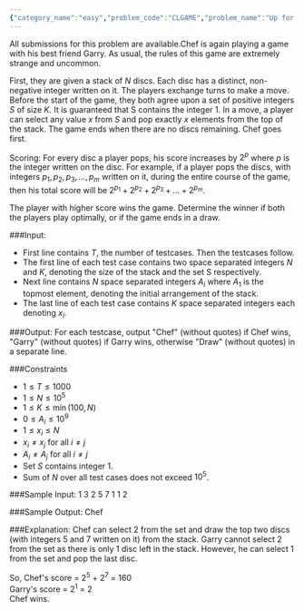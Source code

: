 ```yaml
---
{"category_name":"easy","problem_code":"CLGAME","problem_name":"Up for a Game","languages_supported":{"0":"C","1":"CPP14","2":"JAVA","3":"PYTH","4":"PYTH 3.6","5":"PYPY","6":"CS2","7":"PAS fpc","8":"PAS gpc","9":"RUBY","10":"PHP","11":"GO","12":"NODEJS","13":"HASK","14":"rust","15":"SCALA","16":"swift","17":"D","18":"PERL","19":"FORT","20":"WSPC","21":"ADA","22":"CAML","23":"ICK","24":"BF","25":"ASM","26":"CLPS","27":"PRLG","28":"ICON","29":"SCM qobi","30":"PIKE","31":"ST","32":"NICE","33":"LUA","34":"BASH","35":"NEM","36":"LISP sbcl","37":"LISP clisp","38":"SCM guile","39":"JS","40":"ERL","41":"TCL","42":"kotlin","43":"PERL6","44":"TEXT","45":"SCM chicken","46":"PYP3","47":"CLOJ","48":"COB","49":"FS"},"max_timelimit":1,"source_sizelimit":50000,"problem_author":"sarthakmanna","problem_tester":null,"date_added":"14-02-2019","tags":{"0":"cole2019","1":"dynamic","2":"easy","3":"sarthakmanna"},"editorial_url":"https://discuss.codechef.com/problems/CLGAME","time":{"view_start_date":1551205800,"submit_start_date":1551205800,"visible_start_date":1551205800,"end_date":1735669800},"is_direct_submittable":false,"layout":"problem"}
---
```

<span class="solution-visible-txt">All submissions for this problem are available.</span>Chef is again playing a game with his best friend Garry. As usual, the rules of this game are extremely strange and uncommon.

First, they are given a stack of $N$ discs. Each disc has a distinct, non-negative integer written on it. The players exchange turns to make a move. Before the start of the game, they both agree upon a set of positive integers  $S$ of size $K$. It is guaranteed that S contains the integer $1$. In a move, a player can select any value $x$ from $S$ and pop exactly $x$ elements from the top of the stack. The game ends when there are no discs remaining. Chef goes first.

Scoring: For every disc a player pops, his score increases by $2^p$ where $p$ is the integer written on the disc. For example, if a player pops the discs, with integers $p_1, p_2, p_3, \dots, p_m$ written on it, during the entire course of the game, then his total score will be $2^{p_1} + 2^{p_2} + 2^{p_3} + \dots + 2^{p_m}$.

The player with higher score wins the game. Determine the winner if both the players play optimally, or if the game ends in a draw.

###Input:
- First line contains $T$, the number of testcases. Then the testcases follow.
- The first line of each test case contains two space separated integers $N$ and $K$, denoting the size of the stack and the set S respectively.
- Next line contains $N$ space separated integers $A_i$ where $A_1$ is the topmost element, denoting the initial arrangement of the stack.
- The last line of each test case contains $K$ space separated integers each denoting $x_i$.

###Output:
For each testcase, output "Chef" (without quotes) if Chef wins, "Garry" (without quotes) if Garry wins, otherwise "Draw" (without quotes) in a separate line.

###Constraints 
- $1 \leq T \leq 1000$
- $1 \leq N \leq 10^5$
- $1 \leq K \leq \min(100, N)$
- $0 \leq A_i \leq 10^9$
- $1 \leq x_i \leq N$
- $x_i \neq x_j$ for all $i \neq j$
- $A_i \neq A_j$ for all $i \neq j$
- Set $S$ contains integer $1$. 
- Sum of $N$ over all test cases does not exceed $10^5$.

###Sample Input:
	1
	3 2
	5 7 1
	1 2

###Sample Output:
	Chef
	
###Explanation:
Chef can select 2 from the set and draw the top two discs (with integers 5 and 7 written on it) from the stack. Garry cannot select 2 from the set as there is only 1 disc left in the stack. However, he can select 1 from the set and pop the last disc.

So, Chef's score = $2^5$ + $2^7$ = $160$  
Garry's score = $2^1$ = $2$  
Chef wins.